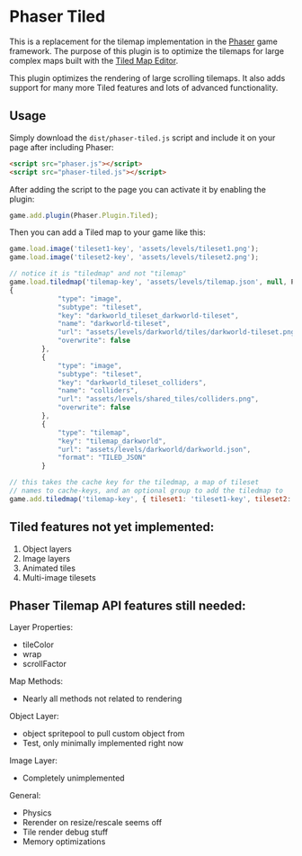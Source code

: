 # Phaser Tiled

This is a replacement for the tilemap implementation in the [Phaser][0] game framework.
The purpose of this plugin is to optimize the tilemaps for large complex maps built with
the [Tiled Map Editor][1].

This plugin optimizes the rendering of large scrolling tilemaps. It also adds support for
many more Tiled features and lots of advanced functionality.

[0]: https://github.com/photonstorm/phaser
[1]: http://www.mapeditor.org/

## Usage

Simply download the `dist/phaser-tiled.js` script and include it on your page after including Phaser:

```html
<script src="phaser.js"></script>
<script src="phaser-tiled.js"></script>
```

After adding the script to the page you can activate it by enabling the plugin:

```js
game.add.plugin(Phaser.Plugin.Tiled);
```

Then you can add a Tiled map to your game like this:

```js
game.load.image('tileset1-key', 'assets/levels/tileset1.png');
game.load.image('tileset2-key', 'assets/levels/tileset2.png');

// notice it is "tiledmap" and not "tilemap"
game.load.tiledmap('tilemap-key', 'assets/levels/tilemap.json', null, Phaser.Tilemap.TILED_JSON);
{
            "type": "image",
            "subtype": "tileset",
            "key": "darkworld_tileset_darkworld-tileset",
            "name": "darkworld-tileset",
            "url": "assets/levels/darkworld/tiles/darkworld-tileset.png",
            "overwrite": false
        },
        {
            "type": "image",
            "subtype": "tileset",
            "key": "darkworld_tileset_colliders",
            "name": "colliders",
            "url": "assets/levels/shared_tiles/colliders.png",
            "overwrite": false
        },
        {
            "type": "tilemap",
            "key": "tilemap_darkworld",
            "url": "assets/levels/darkworld/darkworld.json",
            "format": "TILED_JSON"
        }

// this takes the cache key for the tiledmap, a map of tileset
// names to cache-keys, and an optional group to add the tiledmap to
game.add.tiledmap('tilemap-key', { tileset1: 'tileset1-key', tileset2: 'tileset2-key' });
```

## Tiled features not yet implemented:

1. Object layers
2. Image layers
3. Animated tiles
4. Multi-image tilesets

## Phaser Tilemap API features still needed:

Layer Properties:
- tileColor
- wrap
- scrollFactor

Map Methods:
- Nearly all methods not related to rendering

Object Layer:
- object spritepool to pull custom object from
- Test, only minimally implemented right now

Image Layer:
- Completely unimplemented

General:
- Physics
- Rerender on resize/rescale seems off
- Tile render debug stuff
- Memory optimizations
